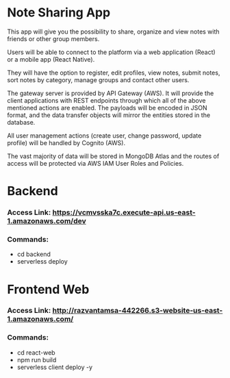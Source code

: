 # Note Sharing App

This app will give you the possibility to share, organize and view notes with friends or other group members.

Users will be able to connect to the platform via a web application (React) or a mobile app (React Native).

They will have the option to register, edit profiles, view notes, submit notes, sort notes by category, manage groups and contact other users.

The gateway server is provided by API Gateway (AWS). It will provide the client applications with REST endpoints through which all of the above mentioned actions are enabled. 
The payloads will be encoded in JSON format, and the data transfer objects will mirror the entities stored in the database.

All user management actions (create user, change password, update profile) will be handled by Cognito (AWS).

The vast majority of data will be stored in MongoDB Atlas and the routes of access will be protected via AWS IAM User Roles and Policies.

# Backend
### Access Link: https://vcmvsska7c.execute-api.us-east-1.amazonaws.com/dev
### Commands:
 - cd backend
 - serverless deploy

# Frontend Web
### Access Link: http://razvantamsa-442266.s3-website-us-east-1.amazonaws.com/
### Commands:
 - cd react-web
 - npm run build
 - serverless client deploy -y

